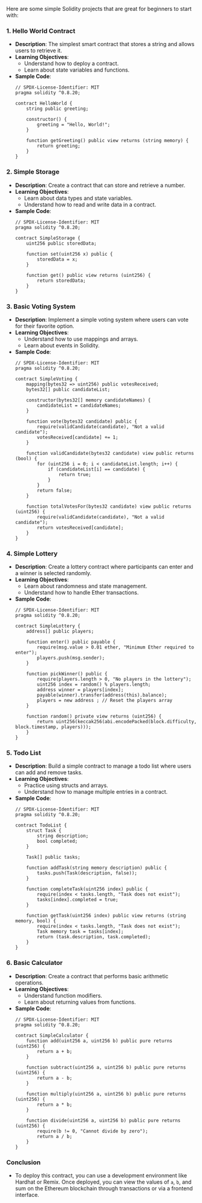 Here are some simple Solidity projects that are great for beginners to start with:

### 1. **Hello World Contract**
   - **Description**: The simplest smart contract that stores a string and allows users to retrieve it.
   - **Learning Objectives**:
     - Understand how to deploy a contract.
     - Learn about state variables and functions.
   - **Sample Code**:
     ```solidity
     // SPDX-License-Identifier: MIT
     pragma solidity ^0.8.20;

     contract HelloWorld {
         string public greeting;

         constructor() {
             greeting = "Hello, World!";
         }

         function getGreeting() public view returns (string memory) {
             return greeting;
         }
     }
     ```

### 2. **Simple Storage**
   - **Description**: Create a contract that can store and retrieve a number.
   - **Learning Objectives**:
     - Learn about data types and state variables.
     - Understand how to read and write data in a contract.
   - **Sample Code**:
     ```solidity
     // SPDX-License-Identifier: MIT
     pragma solidity ^0.8.20;

     contract SimpleStorage {
         uint256 public storedData;

         function set(uint256 x) public {
             storedData = x;
         }

         function get() public view returns (uint256) {
             return storedData;
         }
     }
     ```

### 3. **Basic Voting System**
   - **Description**: Implement a simple voting system where users can vote for their favorite option.
   - **Learning Objectives**:
     - Understand how to use mappings and arrays.
     - Learn about events in Solidity.
   - **Sample Code**:
     ```solidity
     // SPDX-License-Identifier: MIT
     pragma solidity ^0.8.20;

     contract SimpleVoting {
         mapping(bytes32 => uint256) public votesReceived;
         bytes32[] public candidateList;

         constructor(bytes32[] memory candidateNames) {
             candidateList = candidateNames;
         }

         function vote(bytes32 candidate) public {
             require(validCandidate(candidate), "Not a valid candidate");
             votesReceived[candidate] += 1;
         }

         function validCandidate(bytes32 candidate) view public returns (bool) {
             for (uint256 i = 0; i < candidateList.length; i++) {
                 if (candidateList[i] == candidate) {
                     return true;
                 }
             }
             return false;
         }

         function totalVotesFor(bytes32 candidate) view public returns (uint256) {
             require(validCandidate(candidate), "Not a valid candidate");
             return votesReceived[candidate];
         }
     }
     ```

### 4. **Simple Lottery**
   - **Description**: Create a lottery contract where participants can enter and a winner is selected randomly.
   - **Learning Objectives**:
     - Learn about randomness and state management.
     - Understand how to handle Ether transactions.
   - **Sample Code**:
     ```solidity
     // SPDX-License-Identifier: MIT
     pragma solidity ^0.8.20;

     contract SimpleLottery {
         address[] public players;

         function enter() public payable {
             require(msg.value > 0.01 ether, "Minimum Ether required to enter");
             players.push(msg.sender);
         }

         function pickWinner() public {
             require(players.length > 0, "No players in the lottery");
             uint256 index = random() % players.length;
             address winner = players[index];
             payable(winner).transfer(address(this).balance);
             players = new address ; // Reset the players array
         }

         function random() private view returns (uint256) {
             return uint256(keccak256(abi.encodePacked(block.difficulty, block.timestamp, players)));
         }
     }
     ```

### 5. **Todo List**
   - **Description**: Build a simple contract to manage a todo list where users can add and remove tasks.
   - **Learning Objectives**:
     - Practice using structs and arrays.
     - Understand how to manage multiple entries in a contract.
   - **Sample Code**:
     ```solidity
     // SPDX-License-Identifier: MIT
     pragma solidity ^0.8.20;

     contract TodoList {
         struct Task {
             string description;
             bool completed;
         }

         Task[] public tasks;

         function addTask(string memory description) public {
             tasks.push(Task(description, false));
         }

         function completeTask(uint256 index) public {
             require(index < tasks.length, "Task does not exist");
             tasks[index].completed = true;
         }

         function getTask(uint256 index) public view returns (string memory, bool) {
             require(index < tasks.length, "Task does not exist");
             Task memory task = tasks[index];
             return (task.description, task.completed);
         }
     }
     ```

### 6. **Basic Calculator**
   - **Description**: Create a contract that performs basic arithmetic operations.
   - **Learning Objectives**:
     - Understand function modifiers.
     - Learn about returning values from functions.
   - **Sample Code**:
     ```solidity
     // SPDX-License-Identifier: MIT
     pragma solidity ^0.8.20;

     contract SimpleCalculator {
         function add(uint256 a, uint256 b) public pure returns (uint256) {
             return a + b;
         }

         function subtract(uint256 a, uint256 b) public pure returns (uint256) {
             return a - b;
         }

         function multiply(uint256 a, uint256 b) public pure returns (uint256) {
             return a * b;
         }

         function divide(uint256 a, uint256 b) public pure returns (uint256) {
             require(b != 0, "Cannot divide by zero");
             return a / b;
         }
     }
     ```

### Conclusion

- To deploy this contract, you can use a development environment like Hardhat or Remix. Once deployed, you can view the values of `a`, `b`, and sum on the Ethereum blockchain through transactions or via a frontend interface.